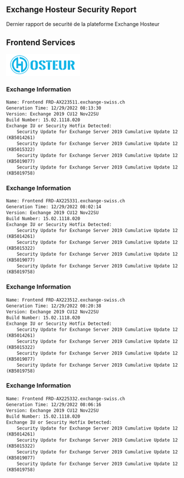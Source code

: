 ## Exchange Hosteur Security Report
Dernier rapport de securité de la plateforme Exchange Hosteur

## Frontend Services
![logo](img/logo-hosteur_2021.png)

### Exchange Information
	Name: Frontend FRD-AX223511.exchange-swiss.ch
	Generation Time: 12/29/2022 08:13:30
	Version: Exchange 2019 CU12 Nov22SU
	Build Number: 15.02.1118.020
	Exchange IU or Security Hotfix Detected: 
		Security Update for Exchange Server 2019 Cumulative Update 12 (KB5014261)
		Security Update for Exchange Server 2019 Cumulative Update 12 (KB5015322)
		Security Update for Exchange Server 2019 Cumulative Update 12 (KB5019077)
		Security Update for Exchange Server 2019 Cumulative Update 12 (KB5019758)
### Exchange Information
	Name: Frontend FRD-AX225331.exchange-swiss.ch
	Generation Time: 12/29/2022 08:02:14
	Version: Exchange 2019 CU12 Nov22SU
	Build Number: 15.02.1118.020
	Exchange IU or Security Hotfix Detected: 
		Security Update for Exchange Server 2019 Cumulative Update 12 (KB5014261)
		Security Update for Exchange Server 2019 Cumulative Update 12 (KB5015322)
		Security Update for Exchange Server 2019 Cumulative Update 12 (KB5019077)
		Security Update for Exchange Server 2019 Cumulative Update 12 (KB5019758)
### Exchange Information
	Name: Frontend FRD-AX223512.exchange-swiss.ch
	Generation Time: 12/29/2022 08:20:38
	Version: Exchange 2019 CU12 Nov22SU
	Build Number: 15.02.1118.020
	Exchange IU or Security Hotfix Detected: 
		Security Update for Exchange Server 2019 Cumulative Update 12 (KB5014261)
		Security Update for Exchange Server 2019 Cumulative Update 12 (KB5015322)
		Security Update for Exchange Server 2019 Cumulative Update 12 (KB5019077)
		Security Update for Exchange Server 2019 Cumulative Update 12 (KB5019758)
### Exchange Information
	Name: Frontend FRD-AX225332.exchange-swiss.ch
	Generation Time: 12/29/2022 08:06:16
	Version: Exchange 2019 CU12 Nov22SU
	Build Number: 15.02.1118.020
	Exchange IU or Security Hotfix Detected: 
		Security Update for Exchange Server 2019 Cumulative Update 12 (KB5014261)
		Security Update for Exchange Server 2019 Cumulative Update 12 (KB5015322)
		Security Update for Exchange Server 2019 Cumulative Update 12 (KB5019077)
		Security Update for Exchange Server 2019 Cumulative Update 12 (KB5019758)
